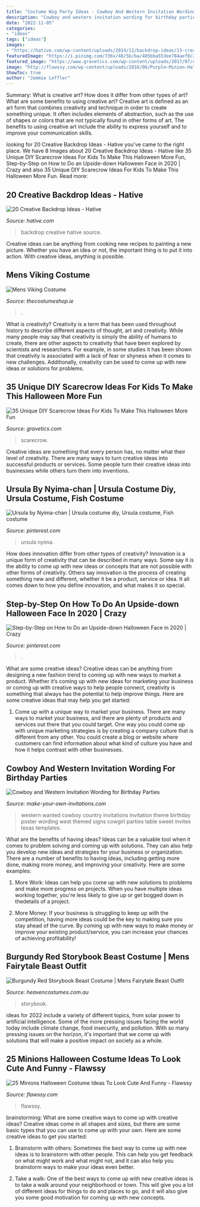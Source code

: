 ```yaml
---
title: "Costume Wig Party Ideas - Cowboy And Western Invitation Wording For Birthday Parties"
description: "Cowboy and western invitation wording for birthday parties"
date: "2022-11-05"
categories:
- "ideas"
tags: ["ideas"]
images:
- "https://hative.com/wp-content/uploads/2014/12/backdrop-ideas/13-creative-backdrop-ideas.jpg"
featuredImage: "https://i.pinimg.com/736x/48/5b/ba/485bba553ee784aef8c31cc66e9b998e.jpg"
featured_image: "https://www.gravetics.com/wp-content/uploads/2017/07/cute-scarecrow-costume-tutu.jpg"
image: "http://flawssy.com/wp-content/uploads/2016/06/Purple-Minion-Halloween-Costume-ideas.jpg"
ShowToc: true
author: "Jammie Leffler"
---
```



Summary: What is creative art? How does it differ from other types of art? What are some benefits to using creative art?
Creative art is defined as an art form that combines creativity and technique in order to create something unique. It often includes elements of abstraction, such as the use of shapes or colors that are not typically found in other forms of art. The benefits to using creative art include the ability to express yourself and to improve your communication skills.

	

		
looking for 20 Creative Backdrop Ideas - Hative you've came to the right place. We have 8 Images about 20 Creative Backdrop Ideas - Hative like 35 Unique DIY Scarecrow Ideas For Kids To Make This Halloween More Fun, Step-by-Step on How to Do an Upside-down Halloween Face in 2020 | Crazy and also 35 Unique DIY Scarecrow Ideas For Kids To Make This Halloween More Fun. Read more:
		
    
## 20 Creative Backdrop Ideas - Hative

<img loading=lazy src="https://hative.com/wp-content/uploads/2014/12/backdrop-ideas/13-creative-backdrop-ideas.jpg" onerror="this.onerror=null;this.src='https://tse4.mm.bing.net/th?id=OIP.30TQtWJv_dQS9QMxjyZyHQHaLH&amp;pid=15.1';" alt="20 Creative Backdrop Ideas - Hative">

_Source: hative.com_

>backdrop creative hative source. 

	

Creative ideas can be anything from cooking new recipes to painting a new picture. Whether you have an idea or not, the important thing is to put it into action. With creative ideas, anything is possible.

    
## Mens Viking Costume

<img loading=lazy src="https://www.thecostumeshop.ie/images/detailed/111/viking_side.jpg" onerror="this.onerror=null;this.src='https://tse2.mm.bing.net/th?id=OIP.FFOo700CwpZZZO1CohqfFgHaMH&amp;pid=15.1';" alt="Mens Viking Costume">

_Source: thecostumeshop.ie_

>. 

	

What is creativity?
Creativity is a term that has been used throughout history to describe different aspects of thought, art and creativity. While many people may say that creativity is simply the ability of humans to create, there are other aspects to creativity that have been explored by scientists and researchers. For example, in some studies it has been shown that creativity is associated with a lack of fear or shyness when it comes to new challenges. Additionally, creativity can be used to come up with new ideas or solutions for problems.

    
## 35 Unique DIY Scarecrow Ideas For Kids To Make This Halloween More Fun

<img loading=lazy src="https://www.gravetics.com/wp-content/uploads/2017/07/cute-scarecrow-costume-tutu.jpg" onerror="this.onerror=null;this.src='https://tse2.mm.bing.net/th?id=OIP.4X65K10Yql79iCBE5eqYCwHaLH&amp;pid=15.1';" alt="35 Unique DIY Scarecrow Ideas For Kids To Make This Halloween More Fun">

_Source: gravetics.com_

>scarecrow. 

	

Creative ideas are something that every person has, no matter what their level of creativity. There are many ways to turn creative ideas into successful products or services. Some people turn their creative ideas into businesses while others turn them into inventions.

    
## Ursula By Nyima-chan | Ursula Costume Diy, Ursula Costume, Fish Costume

<img loading=lazy src="https://i.pinimg.com/736x/48/5b/ba/485bba553ee784aef8c31cc66e9b998e.jpg" onerror="this.onerror=null;this.src='https://tse4.mm.bing.net/th?id=OIP.wG1vgNY1OvLoIxMT8JUzIQHaJ3&amp;pid=15.1';" alt="Ursula by Nyima-chan | Ursula costume diy, Ursula costume, Fish costume">

_Source: pinterest.com_

>ursula nyima. 

	

How does innovation differ from other types of creativity?
Innovation is a unique form of creativity that can be described in many ways. Some say it is the ability to come up with new ideas or concepts that are not possible with other forms of creativity. Others say innovation is the process of creating something new and different, whether it be a product, service or idea. It all comes down to how you define innovation, and what makes it so special.

    
## Step-by-Step On How To Do An Upside-down Halloween Face In 2020 | Crazy

<img loading=lazy src="https://i.pinimg.com/736x/9b/d5/6c/9bd56cdd21523b069b548e0e7cb93507.jpg" onerror="this.onerror=null;this.src='https://tse2.mm.bing.net/th?id=OIP.3xmKxUmHQriUsgTuZNx02QHaJ4&amp;pid=15.1';" alt="Step-by-Step on How to Do an Upside-down Halloween Face in 2020 | Crazy">

_Source: pinterest.com_

>. 

	

What are some creative ideas?
Creative ideas can be anything from designing a new fashion trend to coming up with new ways to market a product. Whether it’s coming up with new ideas for marketing your business or coming up with creative ways to help people connect, creativity is something that always has the potential to help improve things. Here are some creative ideas that may help you get started: 
1. Come up with a unique way to market your business. There are many ways to market your business, and there are plenty of products and services out there that you could target. One way you could come up with unique marketing strategies is by creating a company culture that is different from any other. You could create a blog or website where customers can find information about what kind of culture you have and how it helps contrast with other businesses.

    
## Cowboy And Western Invitation Wording For Birthday Parties

<img loading=lazy src="http://www.make-your-own-invitations.com/image-files/bk-cowboy-invitations.jpg" onerror="this.onerror=null;this.src='https://tse2.mm.bing.net/th?id=OIP.RJZVQpE9lP8rbOSQTyvAGAHaLH&amp;pid=15.1';" alt="Cowboy and Western Invitation Wording for Birthday Parties">

_Source: make-your-own-invitations.com_

>western wanted cowboy country invitations invitation theme birthday poster wording west themed signs cowgirl parties table sweet invites texas templates. 

	

What are the benefits of having ideas?
Ideas can be a valuable tool when it comes to problem solving and coming up with solutions. They can also help you develop new ideas and strategies for your business or organization. There are a number of benefits to having ideas, including getting more done, making more money, and improving your creativity. Here are some examples:
1. More Work: Ideas can help you come up with new solutions to problems and make more progress on projects. When you have multiple ideas working together, you're less likely to give up or get bogged down in thedetails of a project.

2. More Money: If your business is struggling to keep up with the competition, having more ideas could be the key to making sure you stay ahead of the curve. By coming up with new ways to make money or improve your existing product/service, you can increase your chances of achieving profitability!

    
## Burgundy Red Storybook Beast Costume | Mens Fairytale Beast Outfit

<img loading=lazy src="https://www.heavencostumes.com.au/media/catalog/product/cache/3ca7c4de79fd9294a778cbfdebc9dde4/c/c/cc-01463-storybook-beast-mens-beauty-and-the-beast-fairytale-fancy-dress-costume-close-image-1500..jpg" onerror="this.onerror=null;this.src='https://tse1.mm.bing.net/th?id=OIP.uPR9FPQ0yO1sWfntj9UDZAHaM3&amp;pid=15.1';" alt="Burgundy Red Storybook Beast Costume | Mens Fairytale Beast Outfit">

_Source: heavencostumes.com.au_

>storybook. 

	

ideas for 2022 include a variety of different topics, from solar power to artificial intelligence. Some of the more pressing issues facing the world today include climate change, food insecurity, and pollution. With so many pressing issues on the horizon, it's important that we come up with solutions that will make a positive impact on society as a whole.

    
## 25 Minions Halloween Costume Ideas To Look Cute And Funny - Flawssy

<img loading=lazy src="http://flawssy.com/wp-content/uploads/2016/06/Purple-Minion-Halloween-Costume-ideas.jpg" onerror="this.onerror=null;this.src='https://tse3.mm.bing.net/th?id=OIP.gEDob51H1YHArDI0_na7rwHaIz&amp;pid=15.1';" alt="25 Minions Halloween Costume Ideas To Look Cute And Funny - Flawssy">

_Source: flawssy.com_

>flawssy. 

	

brainstorming: What are some creative ways to come up with creative ideas?
Creative ideas come in all shapes and sizes, but there are some basic types that you can use to come up with your own. Here are some creative ideas to get you started:
1. Brainstorm with others: Sometimes the best way to come up with new ideas is to brainstorm with other people. This can help you get feedback on what might work and what might not, and it can also help you brainstorm ways to make your ideas even better.

2. Take a walk: One of the best ways to come up with new creative ideas is to take a walk around your neighborhood or town. This will give you a lot of different ideas for things to do and places to go, and it will also give you some good motivation for coming up with new concepts.



